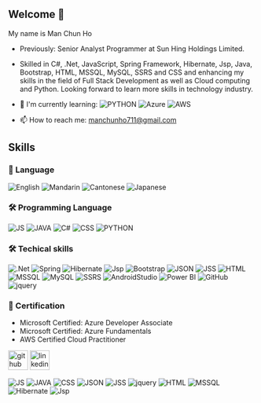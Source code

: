 ## Welcome 👋
My name is Man Chun Ho
- Previously: Senior Analyst Programmer at Sun Hing Holdings Limited.
  
- Skilled in C#, .Net, JavaScript, Spring Framework, Hibernate, Jsp, Java, Bootstrap, HTML, MSSQL, MySQL, SSRS and CSS and enhancing my skills in the field of Full Stack Development as well as Cloud computing and Python. Looking forward to learn more skills in technology industry.
  
-   📃 I'm currently learning:
![PYTHON](https://img.shields.io/badge/PYTHON-3776AB?style=for-the-badge&logo=PYTHON&logoColor=white)
![Azure](https://img.shields.io/badge/Azure-0078D7?style=for-the-badge&logoColor=white)
![AWS](https://img.shields.io/badge/AWS-232F3E?style=for-the-badge&logo=amazonaws&logoColor=white)

- 📫 How to reach me: manchunho711@gmail.com



## Skills
### 💬 Language
![English](https://img.shields.io/badge/English-000000?style=for-the-badge&logoColor=white)
![Mandarin](https://img.shields.io/badge/Mandarin-000000?style=for-the-badge&logoColor=white)
![Cantonese](https://img.shields.io/badge/Cantonese-000000?style=for-the-badge&logoColor=white)
![Japanese](https://img.shields.io/badge/Japanese-000000?style=for-the-badge&logoColor=white)

### 🛠 Programming Language

![JS](https://img.shields.io/badge/JS-F7DF1E?style=for-the-badge&logo=javascript&logoColor=white)
![JAVA](https://img.shields.io/badge/JAVA-4B4B77?style=for-the-badge&logoColor=white)
![C#](https://img.shields.io/badge/C＃-512BD4?style=for-the-badge&logo=csharp&logoColor=white)
![CSS](https://img.shields.io/badge/CSS-1572B6?style=for-the-badge&logoColor=white)
![PYTHON](https://img.shields.io/badge/PYTHON-3776AB?style=for-the-badge&logo=PYTHON&logoColor=white)


### 🛠 Techical skills

![.Net](https://img.shields.io/badge/.Net-512BD4?style=for-the-badge&logo=dotnet&logoColor=white)
![Spring](https://img.shields.io/badge/Spring-6DB33F?style=for-the-badge&logo=spring&logoColor=white)
![Hibernate](https://img.shields.io/badge/Hibernate-59666C?style=for-the-badge&logo=hibernate&logoColor=white)
![Jsp](https://img.shields.io/badge/Jsp-2596BE?style=for-the-badge&logoColor=white)
![Bootstrap](https://img.shields.io/badge/Bootstrap-7952B3?style=for-the-badge&logo=bootstrap&logoColor=white)
![JSON](https://img.shields.io/badge/json-000000?style=for-the-badge&logo=JSON&logoColor=white)
![JSS](https://img.shields.io/badge/jss-F7DF1E?style=for-the-badge&logo=jss&logoColor=white)
![HTML](https://img.shields.io/badge/HTML-E34F26?style=for-the-badge&logoColor=white)
![MSSQL](https://img.shields.io/badge/MSSQL-5E5E5E?style=for-the-badge&logo=microsoftsqlserver&logoColor=white)
![MySQL](https://img.shields.io/badge/MySQL-4479A1?style=for-the-badge&logo=mysql&logoColor=white)
![SSRS](https://img.shields.io/badge/SSRS-154881?style=for-the-badge&logoColor=white)
![AndroidStudio](https://img.shields.io/badge/AndroidStudio-3DDC84?style=for-the-badge&logo=androidstudio&logoColor=white)
![Power BI](https://img.shields.io/badge/PowerBI-F2C811?style=for-the-badge&logo=powerbi&logoColor=white) 
![GitHub](https://img.shields.io/badge/github-181717?style=for-the-badge&logo=github&logoColor=white)
![jquery](https://img.shields.io/badge/jquery-000000?style=for-the-badge&logo=jquery&logoColor=white)


### :page_with_curl: Certification
- Microsoft Certified: Azure Developer Associate
- Microsoft Certified: Azure Fundamentals
- AWS Certified Cloud Practitioner

[<img src='https://cdn.jsdelivr.net/npm/simple-icons@3.0.1/icons/github.svg' alt='github' height='40'>](https://github.com/manchunho)  [<img src='https://cdn.jsdelivr.net/npm/simple-icons@3.0.1/icons/linkedin.svg' alt='linkedin' height='40'>](https://www.linkedin.com/in/man-chun-ho-jack/)  


![JS](https://img.shields.io/badge/JS-000000?style=for-the-badge&logo=javascript&logoColor=white)
![JAVA](https://img.shields.io/badge/JAVA-000000?style=for-the-badge&logoColor=white)
![CSS](https://img.shields.io/badge/CSS-000000?style=for-the-badge&logoColor=white)
![JSON](https://img.shields.io/badge/json-000000?style=for-the-badge&logo=JSON&logoColor=white)
![JSS](https://img.shields.io/badge/jss-000000?style=for-the-badge&logo=jss&logoColor=white)
![jquery](https://img.shields.io/badge/jquery-000000?style=for-the-badge&logo=jquery&logoColor=white)
![HTML](https://img.shields.io/badge/HTML-000000?style=for-the-badge&logoColor=white)
![MSSQL](https://img.shields.io/badge/MSSQL-000000?style=for-the-badge&logo=microsoftsqlserver&logoColor=white)![Hibernate](https://img.shields.io/badge/Hibernate-000000?style=for-the-badge&logo=hibernate&logoColor=white)
![Jsp](https://img.shields.io/badge/Jsp-000000?style=for-the-badge&logoColor=white)
